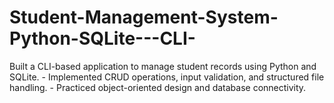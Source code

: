 # Student-Management-System-Python-SQLite---CLI-
Built a CLI-based application to manage student records using Python and SQLite.  - Implemented CRUD operations, input validation, and structured file handling.  - Practiced object-oriented design and database connectivity.
